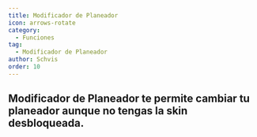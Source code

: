 ```yaml
---
title: Modificador de Planeador
icon: arrows-rotate
category:
  - Funciones
tag:
  - Modificador de Planeador
author: Schvis
order: 10
---
```


## Modificador de Planeador te permite cambiar tu planeador aunque no tengas la skin desbloqueada.
